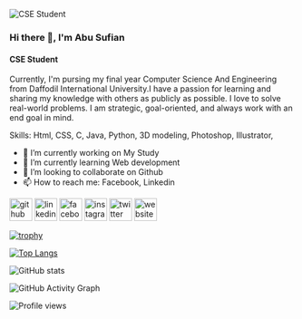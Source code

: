 ![CSE Student](https://scontent.fdac3-1.fna.fbcdn.net/v/t1.6435-9/242033029_699575418107257_5910095503692488332_n.jpg?_nc_cat=100&ccb=1-5&_nc_sid=e3f864&_nc_eui2=AeHRm38x0Nw_UnGHnUswbl7Lf5zvLEKUhpF_nO8sQpSGkXveMeLGJgchv2f4wNTbJ6lexLQhU51IBq20bVSBALVb&_nc_ohc=5TBJL4Qt5n4AX-jiiYM&_nc_ht=scontent.fdac3-1.fna&oh=dd5fdbc7b4826e7d1cc7dbd5f6892e65&oe=616C6BAB)
### Hi there 👋, I'm Abu Sufian
#### CSE Student
Currently, I'm pursing my final year Computer Science And  Engineering from Daffodil International University.I have a passion for learning and sharing my knowledge with others as publicly as possible. I love to solve real-world problems. I am strategic, goal-oriented, and always work with an end goal in mind.

Skills:  Html, CSS, C, Java, Python, 3D modeling, Photoshop, Illustrator,

- 🔭 I’m currently working on My Study 
- 🌱 I’m currently learning Web development 
- 👯 I’m looking to collaborate on Github 
- 📫 How to reach me: Facebook, Linkedin 


[<img src='https://cdn.jsdelivr.net/npm/simple-icons@3.0.1/icons/github.svg' alt='github' height='40'>](https://github.com/abu-sufian-cse)  [<img src='https://cdn.jsdelivr.net/npm/simple-icons@3.0.1/icons/linkedin.svg' alt='linkedin' height='40'>](https://www.linkedin.com/in/abu-sufian-cse/)  [<img src='https://cdn.jsdelivr.net/npm/simple-icons@3.0.1/icons/facebook.svg' alt='facebook' height='40'>](https://www.facebook.com/abusufiancse)  [<img src='https://cdn.jsdelivr.net/npm/simple-icons@3.0.1/icons/instagram.svg' alt='instagram' height='40'>](https://www.instagram.com/abusufian_sobuj/)  [<img src='https://cdn.jsdelivr.net/npm/simple-icons@3.0.1/icons/twitter.svg' alt='twitter' height='40'>](https://twitter.com/abu_sufian_cse)  [<img src='https://cdn.jsdelivr.net/npm/simple-icons@3.0.1/icons/icloud.svg' alt='website' height='40'>](https://l.facebook.com/l.php?u=https%3A%2F%2Fsites.google.com%2Fdiu.edu.bd%2Fabusufiansobuj%2F%3Ffbclid%3DIwAR3ZDFqgrnHvBwh-Alvlz_rAQ_5SOSiYlNgGH07dQaDWIacPe4Bfn_3RLzg&h=AT3-5adTcyO14eInu47Hq3GzF7d18TXdgKxBZ3T9s93Sw4jnpugjBo336hQUJkgXI3BaIp98w0d_p8Kv-YJHj22aF4Zl-3-CZf_PVKR86r8LeU0E-WydMM-psR6AYxH_H6OgjQ)  

[![trophy](https://github-profile-trophy.vercel.app/?username=abu-sufian-cse)](https://github.com/ryo-ma/github-profile-trophy)

[![Top Langs](https://github-readme-stats.vercel.app/api/top-langs/?username=abu-sufian-cse)](https://github.com/anuraghazra/github-readme-stats)

![GitHub stats](https://github-readme-stats.vercel.app/api?username=abu-sufian-cse&show_icons=true)  

![GitHub Activity Graph](https://activity-graph.herokuapp.com/graph?username=abu-sufian-cse)  

![Profile views](https://gpvc.arturio.dev/abu-sufian-cse)  
